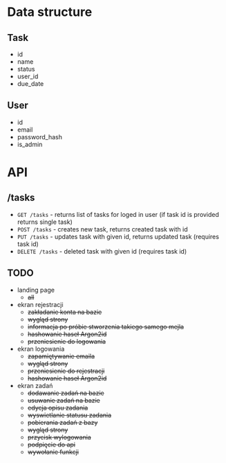 # Data structure

## Task

- id
- name
- status
- user_id
- due_date

## User

- id
- email
- password_hash
- is_admin

# API

## /tasks

- `GET /tasks` - returns list of tasks for loged in user (if task id is provided returns single task)
- `POST /tasks` - creates new task, returns created task with id
- `PUT /tasks` - updates task with given id, returns updated task (requires task id)
- `DELETE /tasks` - deleted task with given id (requires task id)

## TODO

- landing page
  - ~~all~~
- ekran rejestracji
  - ~~zakładanie konta na bazie~~
  - ~~wygląd strony~~
  - ~~informacja po próbie stworzenia takiego samego mejla~~
  - ~~hashowanie haseł Argon2id~~
  - ~~przeniesienie do logowania~~
- ekran logowania
  - ~~zapamiętywanie emaila~~
  - ~~wygląd strony~~
  - ~~przeniesienie do rejestracji~~
  - ~~hashowanie haseł Argon2id~~
- ekran zadań
  - ~~dodawanie zadań na bazie~~
  - ~~usuwanie zadań na bazie~~
  - ~~edycja opisu zadania~~
  - ~~wyswietlanie statusu zadania~~
  - ~~pobierania zadań z bazy~~
  - ~~wygląd strony~~
  - ~~przycisk wylogowania~~
  - ~~podpięcie do api~~
  - ~~wywołanie funkcji~~
